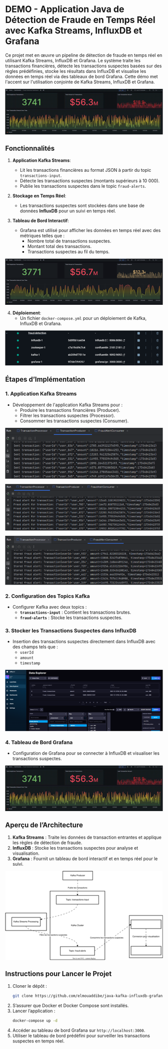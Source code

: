 # DEMO - Application Java de Détection de Fraude en Temps Réel avec Kafka Streams, InfluxDB et Grafana

Ce projet met en œuvre un pipeline de détection de fraude en temps réel en utilisant Kafka Streams, InfluxDB et Grafana. Le système traite les transactions financières, détecte les transactions suspectes basées sur des règles prédéfinies, stocke les résultats dans InfluxDB et visualise les données en temps réel via des tableaux de bord Grafana. Cette démo met l'accent sur l'utilisation conjointe de Kafka Streams, InfluxDB et Grafana.

![Tableau de bord Grafana](img/dashboard_grafana.gif)

## Fonctionnalités
1. **Application Kafka Streams**:
    - Lit les transactions financières au format JSON à partir du topic `transactions-input`.
    - Détecte les transactions suspectes (montants supérieurs à 10 000).
    - Publie les transactions suspectes dans le topic `fraud-alerts`.

2. **Stockage en Temps Réel**:
    - Les transactions suspectes sont stockées dans une base de données **InfluxDB** pour un suivi en temps réel.

3. **Tableau de Bord Interactif**:
    - Grafana est utilisé pour afficher les données en temps réel avec des métriques telles que :
        - Nombre total de transactions suspectes.
        - Montant total des transactions.
        - Transactions suspectes au fil du temps.

![Aperçu du tableau de bord](img/dashboard.png)

4. **Déploiement**:
    - Un fichier `docker-compose.yml` pour un déploiement de Kafka, InfluxDB et Grafana.

![docker.png](img/docker.png)

## Étapes d’Implémentation

### 1. Application Kafka Streams
- Développement de l'application Kafka Streams pour :
    - Produire les transactions financières (Producer).
    - Filtrer les transactions suspectes (Processor).
    - Consommer les transactions suspectes (Consumer).

![Kafka Producer](img/producer.png)

![Kafka Processor](img/processor.png)

![Kafka Consumer](img/consumer.png)

### 2. Configuration des Topics Kafka
- Configurer Kafka avec deux topics :
    - **`transactions-input`** : Contient les transactions brutes.
    - **`fraud-alerts`** : Stocke les transactions suspectes.

### 3. Stocker les Transactions Suspectes dans InfluxDB
- Insertion des transactions suspectes directement dans InfluxDB avec des champs tels que :
    - `userId`
    - `amount`
    - `timestamp`

![Transactions dans InfluxDB](img/influxdb.png)

### 4. Tableau de Bord Grafana
- Configuration de Grafana pour se connecter à InfluxDB et visualiser les transactions suspectes.

![Visualisation Grafana](img/dashboard_grafana.gif)

## Aperçu de l’Architecture
1. **Kafka Streams** : Traite les données de transaction entrantes et applique les règles de détection de fraude.
2. **InfluxDB** : Stocke les transactions suspectes pour analyse et visualisation.
3. **Grafana** : Fournit un tableau de bord interactif et en temps réel pour le suivi.

![Schéma de l’architecture](img/gif_archi.svg)

## Instructions pour Lancer le Projet
1. Cloner le dépôt :
   ```bash
   git clone https://github.com/elmouaddibe/java-kafka-influxdb-grafana.git
   ```
2. S’assurer que Docker et Docker Compose sont installés.
3. Lancer l’application :
   ```bash
   docker-compose up -d
   ```
4. Accéder au tableau de bord Grafana sur `http://localhost:3000`.
5. Utiliser le tableau de bord prédéfini pour surveiller les transactions suspectes en temps réel.